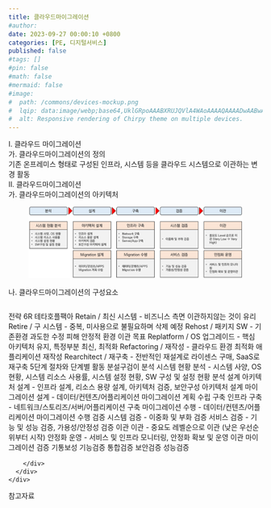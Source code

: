 ```yaml
---
title: 클라우드마이그레이션
#author: 
date: 2023-09-27 00:00:10 +0800
categories: [PE, 디지털서비스]
published: false
#tags: []
#pin: false
#math: false
#mermaid: false
#image:
#  path: /commons/devices-mockup.png
#  lqip: data:image/webp;base64,UklGRpoAAABXRUJQVlA4WAoAAAAQAAAADwAABwAAQUxQSDIAAAARL0AmbZurmr57yyIiqE8oiG0bejIYEQTgqiDA9vqnsUSI6H+oAERp2HZ65qP/VIAWAFZQOCBCAAAA8AEAnQEqEAAIAAVAfCWkAALp8sF8rgRgAP7o9FDvMCkMde9PK7euH5M1m6VWoDXf2FkP3BqV0ZYbO6NA/VFIAAAA
#  alt: Responsive rendering of Chirpy theme on multiple devices.
---
```


<div class="post-wrap">
  <div class="para">
    <div class="para-title">
      I. 클라우드 마이그레이션
    </div>
    <div class="para-cntnt">
      <div class="para">
        <div class="para-title">
          가. 클라우드마이그레이션의 정의
        </div>
        <div class="para-cntnt">
            기존 온프레미스 형태로 구성된 인프라, 시스템 등을 클라우드 시스템으로 이관하는 변경 활동
        </div>
      </div>
    </div>
  </div>
  
  <div class="para">
    <div class="para-title">
      II. 클라우드마이그레이션
    </div>
    <div class="para-cntnt">
      <div class="para">
        <div class="para-title">
          가. 클라우드마이그레이션의 아키텍처
        </div>
        <div class="para-cntnt">
          <figure class="post-figure">
            <img src="/assets/img/posts/클라우드마이그레이션.png" alt="클라우드마이그레이션">
<!--            <figcaption>Source: Unveiling the Metaverse: Exploring Emerging Trends, Multifaceted Perspectives, and Future Challenges</figcaption>-->
          </figure>
        </div>
      </div>
      <div class="para">
        <div class="para-title">
          나. 클라우드마이그레이션의 구성요소
        </div>
        <div class="para-cntnt">
          <table class="post-table">
          </table>
          전략 6R 테타호플팩아
  Retain / 최신 시스템 - 비즈니스 측면 이관하지않는 것이 유리
  Retire / 구 시스템 - 중복, 미사용으로 불필요하며 삭제 예정
  Rehost / 패키지 SW - 기존환경 과도한 수정 피해 안정적 환경 이관 목표
  Replatform / OS 업그레이드 - 핵심 아키텍처 유지, 특정부분 최신, 최적화
  Refactoring / 재작성 - 클라우드 환경 최적화 애플리케이션 재작성
  Rearchitect / 재구축 - 전반적인 재설계로 라이센스 구매, SaaS로 재구축
5단계 절차와 단계별 활동 분설구검이
  분석
    시스템 현황 분석 - 시스템 사양, OS 현황, 시스템 리소스 사용률, 시스템 설정 현황, SW 구성 및 설정 현황 분석
  설계 
    아키텍처 설계 - 인프라 설계, 리소스 용량 설계, 아키텍처 검증, 보안구성 아키텍처 설계
    마이그레이션 설계 - 데이터/컨텐츠/어플리케이션 마이그레이션 계획 수립
  구축 
    인프라 구축 - 네트워크/스토리즈/서버/어플리케이션 구축
    마이그레이션 수행 - 데이터/컨텐츠/어플리케이션 마이그레이션 수행
  검증 
    시스템 검증 - 이중화 및 부화 검증
    서비스 검증 - 기능 및 성능 검증, 가용성/안정성 검증
  이관 
    이관 - 중요도 레벨순으로 이관 (낮은 우선순위부터 시작)
    안정화 운영 - 서비스 및 인프라 모니터링, 안정화 확보 및 운영 이관
마이그레이션 검증 기통보성
  기능검증
  통합검증
  보안검증
  성능검증

        </div>
      </div>
    </div>
  </div>

  <div class="refr-wrap">
    <div class="refr-title">
        참고자료
    </div>
    <ol class="refr-list">
    <!--    <li>(나현식, 최대선) <a target="_blank" href="https://scienceon.kisti.re.kr/commons/util/originalView.do?cn=JAKO202225948430499&oCn=JAKO202225948430499&dbt=JAKO&journal=NJOU00291864">메타버스 보안 위협 요소 및 대응 방안 검토</a></li>-->
    <!--    <li>(M. Uddin, S. Manickam, H. Ullah, M. Obaidat and A. Dandoush) <a target="_blank" href="https://ieeexplore.ieee.org/abstract/document/10138386">Unveiling the Metaverse: Exploring Emerging Trends, Multifaceted Perspectives, and Future Challenges</a></li>-->
    </ol>
  </div>
</div>
